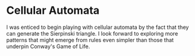 # Cellular Automata

I was enticed to begin playing with cellular automata by the fact that they can generate the Sierpinski triangle. I look forward to exploring more patterns that might emerge from rules even simpler than those that underpin Conway's Game of Life.
